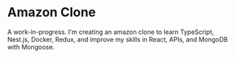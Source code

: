 # Amazon Clone

A work-in-progress. I'm creating an amazon clone to learn TypeScript, Nest.js, Docker, Redux, and improve my skills in React, APIs, and MongoDB with Mongoose.